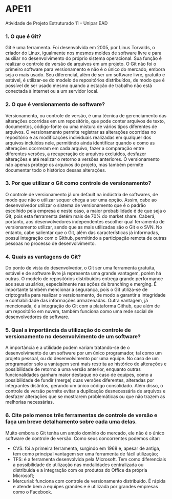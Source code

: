 # APE11
Atividade de Projeto Estruturado 11 - Unipar EAD


### **1. O que é Git?**

Git é uma ferramenta. Foi desenvolvida em 2005, por Linus Torvalds, o criador do Linux, igualmente nos mesmos moldes de software livre e para auxiliar no desenvolvimento do próprio sistema operacional. Sua função é realizar o controle de versão de arquivos em um projeto. O Git não foi o primeiro software para versionamento e não é o único do mercado, embora seja o mais usado. Seu diferencial, além de ser um software livre, gratuito e estável, é utilizar-se do modelo de repositórios distribuídos, de modo que é possível de ser usado mesmo quando a estação de trabalho não está conectada à internet ou a um servidor local.

### **2. O que é versionamento de software?**

Versionamento, ou controle de versão, é uma técnica de gerenciamento das alterações ocorridas em um repositório, que pode conter arquivos de texto, documentos, código-fonte ou uma mistura de vários tipos diferentes de arquivos. O versionamento permite registrar as alterações ocorridas no repositório e as modificações individuais realizadas em qualquer dos arquivos incluídos nele, permitindo ainda identificar quando e como as alterações ocorreram em cada arquivo, fazer a comparação entre diferentes versões, a recuperação de arquivos excluídos, desfazer alterações e até realizar o retorno a versões anteriores. O versionamento não apenas protege os arquivos do projeto, mas também permite documentar todo o histórico dessas alterações.

### **3. Por que utilizar o Git como controle de versionamento?**

O controle de versionamento já um default na indústria de softwares, de modo que não o utilizar sequer chega a ser uma opção. Assim, cabe ao desenvolvedor utilizar o sistema de versionamento que é o padrão escolhido pela empresa e neste caso, a maior probabilidade é de que seja o Git, pois esta ferramenta detém mais de 70% do market share. Caberá, portanto, aos desenvolvedores independentes escolher qual ferramenta de versionamento utilizar, sendo que as mais utilizadas são o Git e o SVN. No entanto, cabe salientar que o Git, além das características já informadas, possui integração com o Github, permitindo a participação remota de outras pessoas no processo de desenvolvimento.

### **4. Quais as vantagens do Git?**

Do ponto de vista do desenvolvedor, o Git ser uma ferramenta gratuita, estável e de software livre já representa uma grande vantagem, porém há outras. O modelo de repositórios distribuídos entrega grande performance aos seus usuários, especialmente nas ações de branching e merging. É importante também mencionar a segurança, pois o Git utiliza-se de criptografia para realizar o versionamento, de modo a garantir a integridade e confiabilidade das informações armazenadas. Outra vantagem, já mencionada, é a integração do Git com a plataforma Github, que além de um repositório em nuvem, também funciona como uma rede social de desenvolvedores de software.

### **5. Qual a importância da utilização do controle de versionamento no desenvolvimento de um software?**

A importância e a utilidade podem variam tratando-se de o desenvolvimento de um software por um único programador, tal como um projeto pessoal, ou do desenvolvimento por uma equipe. No caso de um programador solo a vantagem será mais restrita ao histórico de alterações e possibilidade de retorno a uma versão anterior, enquanto outras funcionalidades ganham maior destaque no caso de equipes, como a possibilidade de fundir (merge) duas versões diferentes, alteradas por integrantes distintos, gerando um único código consolidado.  Além disso, o controle de versão permite evitar a duplicação desnecessária de arquivos e desfazer alterações que se mostrarem problemáticas ou que não trazem as melhorias necessárias.

### **6. Cite pelo menos três ferramentas de controle de versão e faça um breve detalhamento sobre cada uma delas.**

Muito embora o Git tenha um amplo domínio do mercado, ele não é o único software de controle de versão. Como seus concorrentes podemos citar: 
* CVS: foi a primeira ferramenta, surgindo em 1968 e, apesar de antiga, tem como principal vantagem ser uma ferramenta de fácil utilização;
 * TFS: é a ferramenta desenvolvida pela Microsoft. Tem como diferenciais a possibilidade de utilização nas modalidades centralizada ou distribuída e a integração com os produtos do Office da própria Microsoft;
 * Mercurial: funciona com controle de versionamento distribuído. É rápida e atende bem a equipes grandes e é utilizada por grandes empresas como o Facebook. 